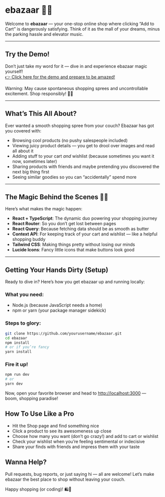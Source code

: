 # ebazaar 🛒✨

Welcome to **ebazaar** — your one-stop online shop where clicking “Add to Cart” is dangerously satisfying. Think of it as the mall of your dreams, minus the parking hassle and elevator music.

---

## Try the Demo!

Don’t just take my word for it — dive in and experience ebazaar magic yourself!  
[👉 Click here for the demo and prepare to be amazed!](https://your-demo-link.com)  

Warning: May cause spontaneous shopping sprees and uncontrollable excitement. Shop responsibly! 🛒✨

---

## What’s This All About?

Ever wanted a smooth shopping spree from your couch? Ebazaar has got you covered with:

- Browsing cool products (no pushy salespeople included)  
- Viewing juicy product details — you get to drool over images and read all about it  
- Adding stuff to your cart *and* wishlist (because sometimes you want it now, sometimes later)  
- Sharing products with friends and maybe pretending you discovered the next big thing first  
- Seeing similar goodies so you can “accidentally” spend more  

---

## The Magic Behind the Scenes 🧙‍♂️

Here’s what makes the magic happen:

- **React + TypeScript**: The dynamic duo powering your shopping journey  
- **React Router**: So you don’t get lost between pages  
- **React Query**: Because fetching data should be as smooth as butter  
- **Context API**: For keeping track of your cart and wishlist — like a helpful shopping buddy  
- **Tailwind CSS**: Making things pretty without losing our minds  
- **Lucide Icons**: Fancy little icons that make buttons look good  

---

## Getting Your Hands Dirty (Setup)

Ready to dive in? Here’s how you get ebazaar up and running locally:

### What you need:

- Node.js (because JavaScript needs a home)  
- npm or yarn (your package manager sidekick)  

### Steps to glory:

```bash
git clone https://github.com/yourusername/ebazaar.git
cd ebazaar
npm install
# or if you’re fancy
yarn install
```
### Fire it up!

```bash
npm run dev
# or
yarn dev
```
Now, open your favorite browser and head to [http://localhost:3000](http://localhost:3000) — boom, shopping paradise!

## How To Use Like a Pro

- Hit the Shop page and find something nice
- Click a product to see its awesomeness up close
- Choose how many you want (don’t go crazy!) and add to cart or wishlist
- Check your wishlist when you’re feeling sentimental or indecisive
- Share your finds with friends and impress them with your taste

## Wanna Help?

Pull requests, bug reports, or just saying hi — all are welcome! Let’s make ebazaar the best place to shop without leaving your couch.



Happy shopping (or coding)! 🛍️🚀




